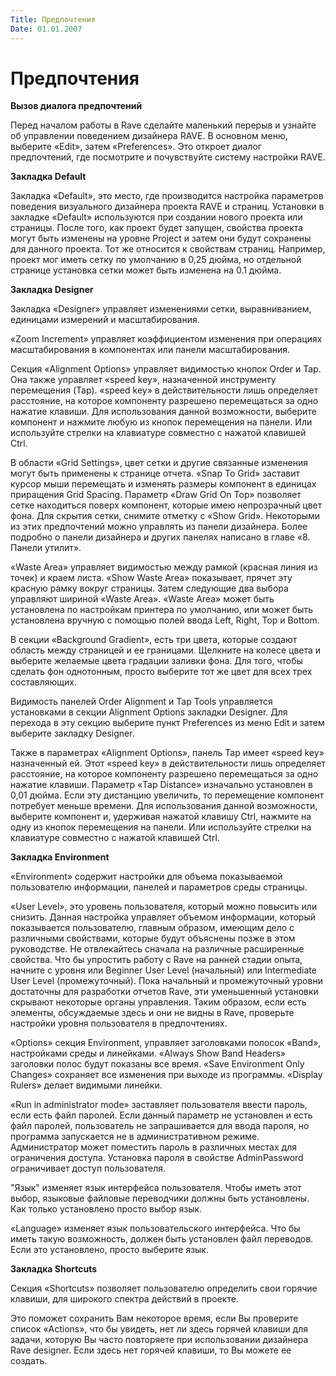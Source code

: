 ```yaml
---
Title: Предпочтения
Date: 01.01.2007
---
```



Предпочтения
============

**Вызов диалога предпочтений**

Перед началом работы в Rave сделайте маленький перерыв и узнайте об
управлении поведением дизайнера RAVE. В основном меню, выберите «Edit»,
затем «Preferences». Это откроет диалог предпочтений, где посмотрите и
почувствуйте систему настройки RAVE.

**Закладка Default**

Закладка «Default», это место, где производится настройка параметров
поведения визуального дизайнера проекта RAVE и страниц. Установки в
закладке «Default» используются при создании нового проекта или
страницы. После того, как проект будет запущен, свойства проекта могут
быть изменены на уровне Project и затем они будут сохранены для данного
проекта. Тот же относится к свойствам страниц. Например, проект мог
иметь сетку по умолчанию в 0,25 дюйма, но отдельной странице установка
сетки может быть изменена на 0.1 дюйма.

**Закладка Designer**

Закладка «Designer» управляет изменениями сетки, выравниванием,
единицами измерений и масштабирования.

«Zoom Increment» управляет коэффициентом изменения при операциях
масштабирования в компонентах или панели масштабирования.

Секция «Alignment Options» управляет видимостью кнопок Order и Tap. Она
также управляет «speed key», назначенной инструменту перемещения (Tap).
«speed key» в действительности лишь определяет расстояние, на которое
компоненту разрешено перемещаться за одно нажатие клавиши. Для
использования данной возможности, выберите компонент и нажмите любую из
кнопок перемещения на панели. Или используйте стрелки на клавиатуре
совместно с нажатой клавишей Ctrl.

В области «Grid Settings», цвет сетки и другие связанные изменения могут
быть применены к странице отчета. «Snap To Grid» заставит курсор мыши
перемещать и изменять размеры компонент в единицах приращения Grid
Spacing. Параметр «Draw Grid On Top» позволяет сетке находиться поверх
компонент, которые имею непрозрачный цвет фона. Для скрытия сетки,
снимите отметку с «Show Grid». Некоторыми из этих предпочтений можно
управлять из панели дизайнера. Более подробно о панели дизайнера и
других панелях написано в главе «8. Панели утилит».

«Waste Area» управляет видимостью между рамкой (красная линия из точек)
и краем листа. «Show Waste Area» показывает, прячет эту красную рамку
вокруг страницы. Затем следующие два выбора управляют шириной «Waste
Area». «Waste Area» может быть установлена по настройкам принтера по
умолчанию, или может быть установлена вручную с помощью полей ввода
Left, Right, Top и Bottom.

В секции «Background Gradient», есть три цвета, которые создают область
между страницей и ее границами. Щелкните на колесе цвета и выберите
желаемые цвета градации заливки фона. Для того, чтобы сделать фон
однотонным, просто выберите тот же цвет для всех трех составляющих.

Видимость панелей Order Alignment и Tap Tools управляется установками в
секции Alignment Options закладки Designer. Для перехода в эту секцию
выберите пункт Preferences из меню Edit и затем выберите закладку
Designer.

Также в параметрах «Alignment Options», панель Tap имеет «speed key»
назначенный ей. Этот «speed key» в действительности лишь определяет
расстояние, на которое компоненту разрешено перемещаться за одно нажатие
клавиши. Параметр «Tap Distance» изначально установлен в 0,01 дюйма.
Если эту дистанцию увеличить, то перемещение компонент потребует меньше
времени. Для использования данной возможности, выберите компонент и,
удерживая нажатой клавишу Ctrl, нажмите на одну из кнопок перемещения на
панели. Или используйте стрелки на клавиатуре совместно с нажатой
клавишей Ctrl.

**Закладка Environment**

«Environment» содержит настройки для объема показываемой пользователю
информации, панелей и параметров среды страницы.

«User Level», это уровень пользователя, который можно повысить или
снизить. Данная настройка управляет объемом информации, который
показывается пользователю, главным образом, имеющим дело с различными
свойствами, которые будут объяснены позже в этом руководстве. Не
отвлекайтесь сначала на различные расширенные свойства. Что бы упростить
работу с Rave на ранней стадии опыта, начните с уровня или Beginner User
Level (начальный) или Intermediate User Level (промежуточный). Пока
начальный и промежуточный уровни достаточны для разработки отчетов Rave,
эти уменьшенный установки скрывают некоторые органы управления. Таким
образом, если есть элементы, обсуждаемые здесь и они не видны в Rave,
проверьте настройки уровня пользователя в предпочтениях.

«Options» секция Environment, управляет заголовками полосок «Band»,
настройками среды и линейками. «Always Show Band Headers» заголовки
полос будут показаны все время. «Save Environment Only Changes»
сохраняет все изменения при выходе из программы. «Display Rulers» делает
видимыми линейки.

«Run in administrator mode» заставляет пользователя ввести пароль, если
есть файл паролей. Если данный параметр не установлен и есть файл
паролей, пользователь не запрашивается для ввода пароля, но программа
запускается не в административном режиме. Администратор может поместить
пароль в различных местах для ограничения доступа. Установка пароля в
свойстве AdminPassword ограничивает доступ пользователя.

"Язык" изменяет язык интерфейса пользователя. Чтобы иметь этот выбор,
языковые файловые переводчики должны быть установлены. Как только
установлено просто выбор язык.

«Language» изменяет язык пользовательского интерфейса. Что бы иметь
такую возможность, должен быть установлен файл переводов. Если это
установлено, просто выберите язык.

**Закладка Shortcuts**

Секция «Shortcuts» позволяет пользователю определить свои горячие
клавиши, для широкого спектра действий в проекте.

Это поможет сохранить Вам некоторое время, если Вы проверите список
«Actions», что бы увидеть, нет ли здесь горячей клавиши для задачи,
которую Вы часто повторяете при использовании дизайнера Rave designer.
Если здесь нет горячей клавиши, то Вы можете ее создать.

